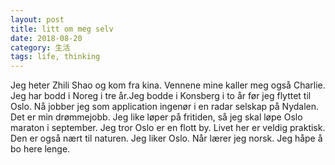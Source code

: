 ```yaml
---
layout: post
title: litt om meg selv 
date: 2018-08-20
category: 生活
tags: life, thinking
---
```

Jeg heter Zhili Shao og kom fra kina. Vennene mine kaller meg også Charlie.
Jeg har bodd i Noreg i tre år.Jeg bodde i Konsberg i to år før jeg flyttet til Oslo.
Nå jobber jeg som application ingenør i en radar selskap på Nydalen. Det er min drømmejobb.
Jeg like løper på fritiden, så jeg skal løpe Oslo maraton i september.
Jeg tror Oslo er en flott by. Livet her er veldig praktisk. Den er også nært til naturen. Jeg liker Oslo. Når lærer jeg norsk. Jeg håpe å bo here lenge.